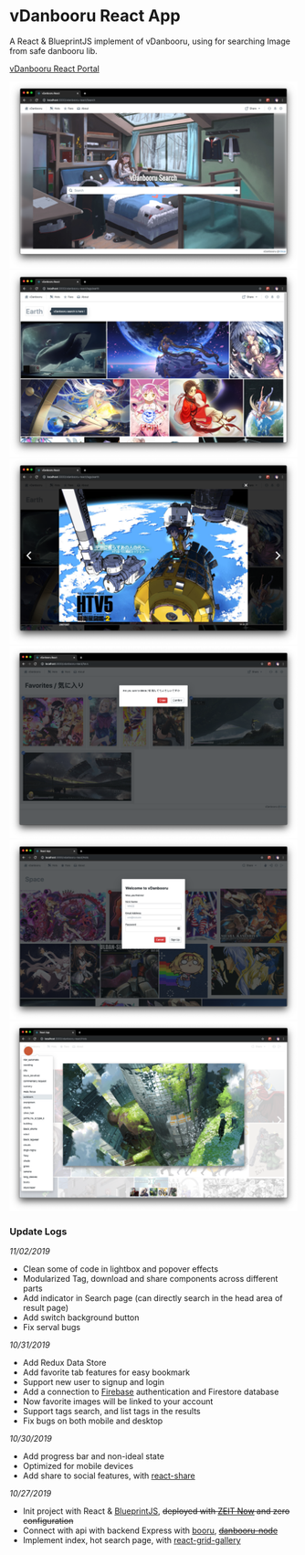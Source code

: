 # vDanbooru React App

A React & BlueprintJS implement of vDanbooru, using for searching Image from safe danbooru lib.

[vDanbooru React Portal](http://vince-amazing.us-west-1.elasticbeanstalk.com/vdanbooru-react)

![](screenshots/index.png)
![](screenshots/search.png)
![](screenshots/lightbox.png)
![](screenshots/favorites.png)
![](screenshots/signup_login.png)
![](screenshots/tags.png)

### Update Logs

_11/02/2019_
- Clean some of code in lightbox and popover effects
- Modularized Tag, download and share components across different parts
- Add indicator in Search page (can directly search in the head area of result page)
- Add switch background button
- Fix serval bugs

_10/31/2019_
- Add Redux Data Store
- Add favorite tab features for easy bookmark
- Support new user to signup and login
- Add a connection to [Firebase](https://firebase.google.com/) authentication and Firestore database
- Now favorite images will be linked to your account
- Support tags search, and list tags in the results
- Fix bugs on both mobile and desktop

_10/30/2019_
- Add progress bar and non-ideal state
- Optimized for mobile devices
- Add share to social features, with [react-share](https://www.npmjs.com/package/react-share)

_10/27/2019_
- Init project with React & [BlueprintJS](https://blueprintjs.com/), ~~deployed with [ZEIT Now](zeit.co) and zero configuration~~
- Connect with api with backend Express with [booru](https://www.npmjs.com/package/booru), ~~[danbooru-node](https://www.npmjs.com/package/danbooru)~~
- Implement index, hot search page, with [react-grid-gallery](https://www.npmjs.com/package/react-grid-gallery)

